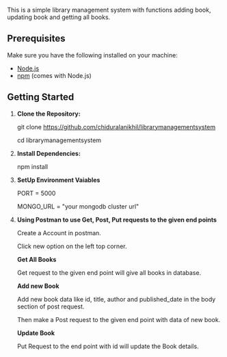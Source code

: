 This is a simple library management system with functions adding book, updating book and getting all books.

## Prerequisites

Make sure you have the following installed on your machine:

- [Node.js](https://nodejs.org/)
- [npm](https://www.npmjs.com/) (comes with Node.js)

## Getting Started

1. **Clone the Repository:**
   
   git clone https://github.com/chiduralanikhil/librarymanagementsystem
   
   cd librarymanagementsystem

2. **Install Dependencies:**
   
   npm install

3. **SetUp Environment Vaiables**
   
   PORT = 5000

   MONGO_URL = "your mongodb cluster url"
  
4. **Using Postman to use Get, Post, Put requests to the given end points**

   Create a Account in postman.
   
   Click new option on the left top corner.

   **Get All Books**
   
     Get request to the given end point will give all books in database.

   **Add new Book**
   
     Add new book data like id, title, author and published_date in the body section of post request.
   
     Then make a Post request to the given end point with data of new book.

   **Update Book**

     Put Request to the end point with id will update the Book details.
   
   




